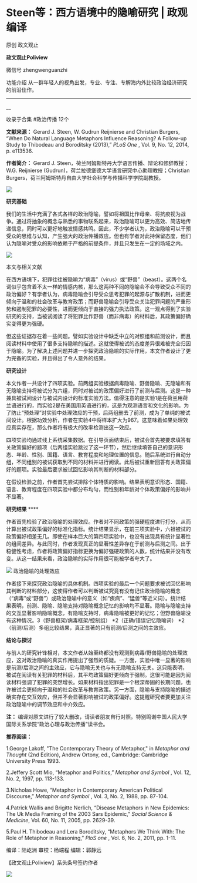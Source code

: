 

#  Steen等：西方语境中的隐喻研究 | 政观编译

原创 政文观止 

**政文观止Poliview** 

微信号 zhengwenguanzhi

功能介绍 从一群年轻人的视角出发，专业、专注、专解海内外比较政治经济研究的前沿佳作。

____

__

收录于合集 #政治传播 12个

**文献来源：** Gerard J. Steen, W. Gudrun Reijnierse and Christian Burgers, “When
Do Natural Language Metaphors Influence Reasoning? A Follow-up Study to
Thibodeau and Boroditsky (2013),” _PLoS One_ , Vol. 9, No. 12, 2014, p.
e113536.

  

 **作者简介：** Gerard J. Steen，荷兰阿姆斯特丹大学语言传播、辩论和修辞教授；W.G. Reijnierse
(Gudrun)，荷兰拉德堡德大学语言研究中心助理教授；Christian Burgers，荷兰阿姆斯特丹自由大学社会科学与传播科学学院副教授。

  

![](images/216/2.png)

  

  

 **研究基础**  

我们的生活中充满了各式各样的政治隐喻，譬如将祖国比作母亲、将抗疫视为战争。通过将抽象的概念与熟悉的事物联系起来，政治隐喻可以更为高效、简洁地传递信息，同时可以更好地触发情感共鸣。因此，不少学者认为，政治隐喻可以干预受众的思维与认知，产生强大的政治传播效应。但也有学者对此持保留态度，他们认为隐喻对受众的影响依赖于严格的前提条件，并且只发生在一定的场域之内。  

  

![](images/216/3.png)

本文与相关文献

在西方语境下，犯罪往往被隐喻为“病毒”（virus）或“野兽”（beast）。这两个名词似乎包含着不太一样的情感内核，那么这两种不同的隐喻会不会导致受众不同的政治偏好？有学者认为，病毒隐喻会引导受众思考犯罪的起源与扩散机制，进而更倾向于温和的社会改革与教育政策；而野兽隐喻会引导受众关注犯罪问题的严重形势和遏制犯罪的必要性，进而更倾向于直接的强力执法政策。这一观点得到了实验研究的支持，当被试阅读了将犯罪比作野兽（而非病毒）的材料后，其政策偏好确实变得更为强硬。  

  

但这些证据存在着一些问题。譬如实验设计中缺乏中立的对照组和前测设计，而且阅读材料中使用了很多支持隐喻的描述。这就使得被试的态度差异很难被完全归因于隐喻。为了解决上述问题并进一步探究政治隐喻的实际作用，本文作者设计了更为完备的实验，并且得出了令人意外的结果。

  

 **研究设计**  

本文作者一共设计了四项实验。前两组实验根据病毒隐喻、野兽隐喻、无隐喻和有无隐喻支持将被试分为六组，同时对被试的政策偏好进行了前测与后测。这是一种兼具被试间设计与被试内设计的标准实验方法。值得注意的是实验1是在荷兰用荷兰语进行的，而实验2是在美国用英语进行的，这是为观测语言和文化的影响。为了防止“预处理”对实验中处理效应的干预，后两组删去了前测，成为了单纯的被试间设计。根据功效分析，作者在实验4中将样本扩大为967。这意味着如果处理效应真实存在，那么作者将有极大的改率检测出这一效应。  

  

四项实验均通过线上系统采集数据。在引导页面结束后，被试会首先被要求填答有关政策偏好的题项（后两组实验跳过了这一环节），然后继续填答自己的意识形态、年龄、性别、国籍、语言、教育程度和地理位置的信息。随后系统进行自动分组，不同组别的被试获取到不同的材料并进行阅读。此后被试重新回答有关政策偏好的题项。实验最后要求被试回忆影响其判断的材料部分。

  

在假设检验之前，作者首先尝试排除个体特质的影响。结果表明意识形态、国籍、语言、教育程度在四项实验中都分布均匀，而性别和年龄对个体政策偏好的影响并不显著。

  

 **研究结果** ****

作者首先检验了政治隐喻的处理效应。作者对不同政策的强硬程度进行打分，从而计算出被试政策偏好的标准化指标。统计结果显示，在前三项实验中，六祖被试的政策偏好相差无几。即使在样本巨大的第四项实验中，也没有出现具有统计显著性的组间差异。与此同时，作者发现真正的显著性差异存在于前测与后测之间。出于稳健性考虑，作者将政策偏好指标更换为偏好强硬政策的人数，统计结果并没有改变。从这一结果来看，政治隐喻的实际作用很可能被学者夸大了。  

![](images/216/4.png) 政治隐喻的处理效应

  

作者接下来探究政治隐喻的具体机制。四项实验的最后一个问题要求被试回忆影响其判断的材料部分，这使得作者可以判断被试究竟有没有记住政治隐喻的概念（“病毒”或“野兽”）或政治隐喻中的意义（如“疾病”、“猛兽”等近义词）。统计结果表明，前测、隐喻、隐喻支持对隐喻概念记忆的影响均不显著。隐喻与隐喻支持的交互显著影响隐喻概念，有隐喻支持时，病毒隐喻被更好的记忆；但野兽隐喻没有这种情况。3（野兽框架/病毒框架/控制组）
*2（正确/错误记忆隐喻词） *2（前测/后测）多组比较结果，真正显著的只有前测/后测之间的主效应。  

  

 **结论与探讨**  

与前人的研究针锋相对，本文作者从始至终都没有观测到病毒/野兽隐喻的处理效应，这对政治隐喻的真实作用提出了强烈的质疑。一方面，实验中唯一显著的影响是前测/后测之间的主效应，它与隐喻无关也与有无隐喻支持无关。这只能表明，被试在阅读有关犯罪的材料后，其平均政策偏好更倾向于强制。这很可能是因为阅读材料强调了犯罪的突然增长。如果材料指出犯罪是一个根深蒂固的长期问题，也许被试会更倾向于温和的社会改革与教育政策。另一方面，隐喻与支持隐喻的描述确实存在交互效应，但并不会显著影响被试的政策偏好。这提醒研究者要更加关注政治隐喻中的调节效应和中介效应。  

  

 **注：** 编译对原文进行了较大删改，请读者朋友自行对照。特别鸣谢中国人民大学国际关系学院“政治心理与政治传播”读书会。

  

 **推荐阅读：**

1.George Lakoff, "The Contemporary Theory of Metaphor," in _Metaphor and
Thought_ (2nd Edition), Andrew Ortony, ed., Cambridge: Cambridge University
Press 1993.  

2.Jeffery Scott Mio, “Metaphor and Politics,” _Metaphor and Symbol_ , Vol. 12,
No. 2, 1997, pp. 113-133.

3.Nicholas Howe, “Metaphor in Contemporary American Political Discourse,”
_Metaphor and Symbol_ , Vol. 3, No. 2, 1988, pp. 87-104.

4.Patrick Wallis and Brigitte Nerlich, “Disease Metaphors in New Epidemics:
The Uk Media Framing of the 2003 Sars Epidemic,” _Social Science & Medicine_,
Vol. 60, No. 11, 2005, pp. 2629-39.

5.Paul H. Thibodeau and Lera Boroditsky, “Metaphors We Think With: The Role of
Metaphor in Reasoning,” _PloS one_ , Vol. 6, No. 2, 2011, pp. 1-11.

  

编译：陆屹洲 审校：杨端程 编辑：郭静远

【政文观止Poliview】系头条号签约作者

  

![](images/216/5.jpeg)

  

